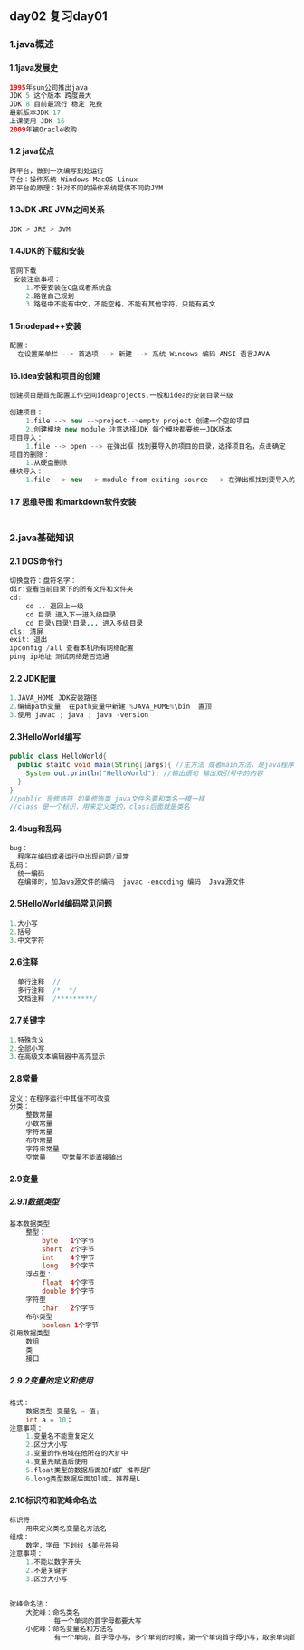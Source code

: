 ## day02 复习day01

### 1.java概述

#### 1.1java发展史

```java
1995年sun公司推出java
JDK 5 这个版本 跨度最大
JDK 8 目前最流行 稳定 免费
最新版本JDK 17
上课使用 JDK 16
2009年被Oracle收购
```

#### 1.2 java优点

```java
跨平台，做到一次编写到处运行
平台：操作系统 Windows MacOS Linux
跨平台的原理：针对不同的操作系统提供不同的JVM
```

#### 1.3JDK JRE JVM之间关系

```java
JDK > JRE > JVM
```

#### 1.4JDK的下载和安装

```java
官网下载
 安装注意事项：
  	1.不要安装在C盘或者系统盘
  	2.路径自己规划
  	3.路径中不能有中文，不能空格，不能有其他字符，只能有英文
```

#### 1.5nodepad++安装

```java
配置：
  在设置菜单栏 --> 首选项 --> 新建 --> 系统 Windows 编码 ANSI 语言JAVA
```

#### 16.idea安装和项目的创建

```java
创建项目是首先配置工作空间ideaprojects,一般和idea的安装目录平级
  
创建项目：
  	1.file --> new -->project-->empty project 创建一个空的项目
  	2.创建模块 new module 注意选择JDK 每个模块都要统一JDK版本
项目导入：
  	1.file --> open --> 在弹出框 找到要导入的项目的目录，选择项目名，点击确定
项目的删除：
  	1.从硬盘删除
模块导入：
  	1.file --> new --> module from exiting source --> 在弹出框找到要导入的项目，再找模块，选择模块名，然后点击确定
```

#### 1.7 思维导图 和markdown软件安装

```java

```

### 2.java基础知识

#### 2.1 DOS命令行

```java
切换盘符：盘符名字：
dir:查看当前目录下的所有文件和文件夹
cd:
	cd .. 退回上一级
    cd 目录 进入下一进入级目录
    cd 目录\目录\目录... 进入多级目录
cls: 清屏
exit: 退出
ipconfig /all 查看本机所有网络配置   
ping ip地址 测试网络是否连通
```

#### 2.2 JDK配置

```java
1.JAVA_HOME JDK安装路径
2.编辑path变量  在path变量中新建 %JAVA_HOME%\bin  置顶
3.使用 javac ; java ; java -version
```

#### 2.3HelloWorld编写

```java
public class HelloWorld{  
  public staitc void main(String[]args){ //主方法 或者main方法，是java程序运行入口
    System.out.println("HelloWorld"); //输出语句 输出双引号中的内容
  }
}
//public 是修饰符 如果修饰类 java文件名要和类名一模一样
//class 是一个标识，用来定义类的，class后面就是类名
```

#### 2.4bug和乱码

```java
bug：
  程序在编码或者运行中出现问题/异常
乱码：
  统一编码
  在编译时，加Java源文件的编码  javac -encoding 编码  Java源文件
```

#### 2.5HelloWorld编码常见问题

```java
1.大小写
2.括号
3.中文字符
```

#### 2.6注释

```java
  单行注释  //
  多行注释  /*  */
  文档注释  /*********/
```

#### 2.7关键字

```java
1.特殊含义
2.全部小写
3.在高级文本编辑器中高亮显示
```

#### 2.8常量

```java
定义：在程序运行中其值不可改变
分类：
  	整数常量
  	小数常量
  	字符常量
  	布尔常量
  	字符串常量
  	空常量    空常量不能直接输出
```

#### 2.9变量

##### 2.9.1数据类型

```java
基本数据类型
  	整型：
  		byte   1个字节
  		short  2个字节
  		int	   4个字节
  		long   8个字节
 	浮点型：
  		float  4个字节
  		double 8个字节
  	字符型
  		char   2个字节
  	布尔类型
  		boolean 1个字节
引用数据类型
  	数组
  	类
  	接口
```

##### 2.9.2变量的定义和使用

```java
格式：
  	数据类型 变量名 = 值;
	int a = 10；
注意事项：
    1.变量名不能重复定义
    2.区分大小写
    3.变量的作用域在他所在的大扩中
    4.变量先赋值后使用
    5.float类型的数据后面加f或F 推荐是F
    6.long类型数据后面加l或L 推荐是L
```

#### 2.10标识符和驼峰命名法

```java
标识符：
  	用来定义类名变量名方法名
组成：
  	数字，字母 下划线 $美元符号
注意事项：
  	1.不能以数字开头
  	2.不是关键字
  	3.区分大小写

  
驼峰命名法：
  	大驼峰：命名类名
  		   每一个单词的首字母都要大写
  	小驼峰：命名变量名和方法名
  		   有一个单词，首字母小写，多个单词的时候，第一个单词首字母小写，取余单词首字母大写
```


